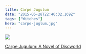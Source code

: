 ```yaml
---
title: Carpe Jugulum
date: "2015-05-28T22:40:32.169Z"
tags: ["Witches"]
hero: "carpe-juglum.jpg"
---
```


<a target="_blank"  href="https://www.amazon.com/gp/product/0062280147/ref=as_li_tl?ie=UTF8&camp=1789&creative=9325&creativeASIN=0062280147&linkCode=as2&tag=onionblosso01-20&linkId=ddcb3923474b3622bd9b911c7c92c8db"><img border="0" src="//ws-na.amazon-adsystem.com/widgets/q?_encoding=UTF8&MarketPlace=US&ASIN=0062280147&ServiceVersion=20070822&ID=AsinImage&WS=1&Format=_SL250_&tag=onionblosso01-20" ></a><img src="//ir-na.amazon-adsystem.com/e/ir?t=onionblosso01-20&l=am2&o=1&a=0062280147" width="1" height="1" border="0" alt="" style="border:none !important; margin:0px !important;" />

<a target="_blank" href="https://www.amazon.com/gp/product/0062280147/ref=as_li_tl?ie=UTF8&camp=1789&creative=9325&creativeASIN=0062280147&linkCode=as2&tag=onionblosso01-20&linkId=fb8db3c903388c2980b710d800f3bfa1">Carpe Jugulum: A Novel of Discworld</a><img src="//ir-na.amazon-adsystem.com/e/ir?t=onionblosso01-20&l=am2&o=1&a=0062280147" width="1" height="1" border="0" alt="" style="border:none !important; margin:0px !important;" />